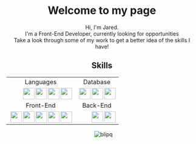 <h1 align="center">Welcome to my page</h1>
 <div>
 <div align="center">
<p> Hi, I'm Jared. <br>
 I'm a Front-End Developer, currently looking for opportunities <br> 
 Take a look through some of my work to get a better idea of the skills I have! </p> 
</div>
 <h2 align="center"> Skills </h2>
<table align="center">
    <tr>
        <td align="center">Languages</td>
        <td align="center">Database</td>
    </tr>
    <tr>
        <td align="center">         
            <img align="right" width="30px" height="30px" src="https://cdn.simpleicons.org/javascript/#F7DF1E">
            <img align="right" width="30px" height="30px" src="https://cdn.simpleicons.org/cplusplus/#00599C"> 
            <img align="right" width="30px" height="30px" src="https://cdn.simpleicons.org/python/#3776AB">
            <img align="right" width="30px" height="30px" src="https://cdn.simpleicons.org/jquery/"> 
        </td>
        <td align="center"> 
            <img align="right" width="30px" height="30px" src="https://cdn.simpleicons.org/mongodb/">
            <img align="right" width="30px" height="30px" src="https://cdn.simpleicons.org/mysql/">
            <img align="right" width="30px" height="30px" src="https://cdn.simpleicons.org/mariadb/">
        </td>
     </tr>
    <tr>
    <td align="center">Front-End</td>
    <td align="center">Back-End</td>
    </tr>
    <tr>
        <td>         
            <img align="right" width="30px" height="30px" src="https://cdn.simpleicons.org/preact/#F7DF1E">
            <img align="right" width="30px" height="30px" src="https://cdn.simpleicons.org/bootstrap/#F7DF1E">
            <img align="right" width="30px" height="30px" src="https://cdn.simpleicons.org/css3/#F7DF1E">
            <img align="right" width="30px" height="30px" src="https://cdn.simpleicons.org/html5/#E34F26">
            <img align="right" width="30px" height="30px" src="https://cdn.simpleicons.org/tailwindcss/#F7DF1E">
        </td>
        <td> 
            <img align="right" width="30px" height="30px" src="https://cdn.simpleicons.org/nodedotjs/#F7DF1E">
            <img align="right" width="30px" height="30px" src="https://cdn.simpleicons.org/express/#F7DF1E">
        </td>
     </tr>
</table>
<p align="center">
 &nbsp;
 <img align="center" src="https://github-readme-streak-stats.herokuapp.com/?user=blipq&theme=dark" alt="blipq" />
 </p>
</div>
